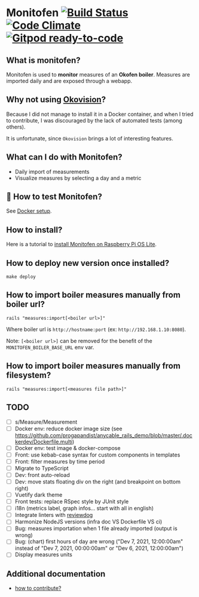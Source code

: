 # Monitofen [![Build Status][ci-image]][ci] [![Code Climate][grade-image]][grade] [![Gitpod ready-to-code](https://img.shields.io/badge/Gitpod-ready--to--code-908a85?logo=gitpod)](https://gitpod.io/#https://github.com/jibidus/monitofen)


## What is monitofen?

Monitofen is used to **monitor** measures of an **Okofen boiler**.
Measures are imported daily and are exposed through a webapp.

## Why not using [Okovision](http://okovision.dronek.com)?

Because I did not manage to install it in a Docker container, and when I tried to contribute, I was discouraged by the lack of automated tests (among others).

It is unfortunate, since `Okovision` brings a lot of interesting features.

## What can I do with Monitofen?

- Daily import of measurements
- Visualize measures by selecting a day and a metric

## 🐳 How to test Monitofen?

See [Docker setup](doc/infra.md).

## How to install?

Here is a tutorial to [install Monitofen on Raspberry Pi OS Lite](doc/infra.md).

## How to deploy new version once installed?

```
make deploy
```

## How to import boiler measures manually from boiler url?

```shell
rails "measures:import[<boiler url>]"
```

Where boiler url is `http://hostname:port` (ex: `http://192.168.1.10:8080`).

Note: `[<boiler url>]` can be removed for the benefit of the `MONITOFEN_BOILER_BASE_URL` env var.

## How to import boiler measures manually from filesystem?

```shell
rails "measures:import[<measures file path>]"
```

## TODO

- [ ] s/Measure/Measurement
- [ ] Docker env: reduce docker image size (see https://github.com/progapandist/anycable_rails_demo/blob/master/.dockerdev/Dockerfile.multi)
- [ ] Docker env: test image & docker-compose
- [ ] Front: use kebab-case syntax for custom components in templates  
- [ ] Front: filter measures by time period
- [ ] Migrate to TypeScript
- [ ] Dev: front auto-reload
- [ ] Dev: move stats floating div on the right (and breakpoint on bottom right) 
- [ ] Vuetify dark theme
- [ ] Front tests: replace RSpec style by JUnit style
- [ ] i18n (metrics label, graph infos... start with all in english)
- [ ] Integrate linters with [reviewdog](https://github.com/reviewdog/reviewdog)
- [ ] Harmonize NodeJS versions (infra doc VS Dockerfile VS ci)
- [ ] Bug: measures importation when 1 file already imported (output is wrong)
- [ ] Bug: (chart) first hours of day are wrong ("Dev 7, 2021, 12:00:00am" instead of "Dev 7, 2021, 00:00:00am" or "Dev 6, 2021, 12:00:00am")
- [ ] Display measures units

## Additional documentation

- [how to contribute?](doc/dev.md)

[ci-image]: https://github.com/jibidus/monitofen/actions/workflows/ci.yml/badge.svg
[ci]: https://github.com/jibidus/monitofen/actions/workflows/ci.yml
[grade-image]: https://codeclimate.com/github/jibidus/monitofen/badges/gpa.svg
[grade]: https://codeclimate.com/github/jibidus/monitofen
